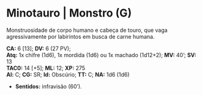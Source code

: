 # Minotauro | Monstro (G)

Monstruosidade de corpo humano e cabeça de touro, que vaga agressivamente por labirintos em busca de carne humana.

**CA:** 6 [13]; **DV:** 6 (27 PV);  
**Atq:** 1x chifre (1d6), 1x mordida (1d6) ou 1x machado (1d12+2); **MV:** 40’; **SV:** 13  
**TAC0:** 14 [+5]; **ML:** 12; **XP:** 275  
**Al:** C; **CG:** SR; **Id:** Obscúrio; **TT:** C; **NA:** 1d6 (1d6)

- **Sentidos:** infravisão (60’).
